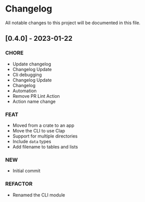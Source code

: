 # Changelog

All notable changes to this project will be documented in this file.

## [0.4.0] - 2023-01-22

### CHORE

- Update changelog
- Changelog Update
- Cli debugging
- Changelog Update
- Changelog
- Automation
- Remove PR Lint Action
- Action name change

### FEAT

- Moved from a crate to an app
- Move the CLI to use Clap
- Support for multiple directories
- Include `data` types
- Add filename to tables and lists

### NEW

- Initial commit

### REFACTOR

- Renamed the CLI module

<!-- generated by git-cliff -->
